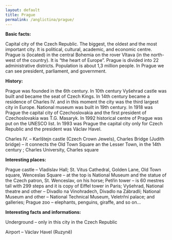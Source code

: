 ```yaml
---
layout: default
title: Prague
permalink: /anglictina/prague/
---
```


**Basic facts:**

Capital city of the Czech Republic. The biggest, the oldest and the most important city. It is political, cultural, academic, and economic centre. Prague is (located) in the central Bohemia on the rover Vltava (in the north-west of the country). It is “the heart of Europe”. Prague is divided into 22 administrative districts. Population is about 1,3 million people. In Prague we can see president, parliament, and government. 

**History:**

Prague was founded in the 6th century. In 10th century Vyšehrad castle was built and became the seat of Czech Kings. In 14th century became a residence of Charles IV. and in this moment the city was the third largest city in Europe. National museum was built in 19th century. In 1918 was Prague the capital city of Czechoslovakia and the first president of Czechoslovakia was T.G. Masaryk. In 1992 historical centre of Prague was put on the UNESCO list. In 1993 was Prague the capital city only for Czech Republic and the president was Václav Havel. 

Charles IV. – Karlštejn castle (Czech Crown Jewels), Charles Bridge (Judith bridge) – it connects the Old Town Square an the Lesser Town, in the 14th century ; Charles University, Charles square

**Interesting places:**

Prague castle – Vladislav Hall; St. Vitus Cathedral, Golden Lane, Old Town square, Wenceslas Square – at the top is National Museum and the statue of the Czech patron, St. Wenceslav, on his horse; Petřín tower – is 60 mestres tall with 299 steps and it is copy of Eiffel tower in Paris; Vyšehrad, National theatre and other – Divadlo na Vinohradech, Divadlo na Zábradlí; National Museum and other – National Technical Museum, Veletrřní palace; and galleries; Prague zoo – elephants, penguins, giraffe, and so on…

**Interesting facts and informations:**

Underground – only in this city in the Czech Republic

Airport – Václav Havel (Ruzyně)
